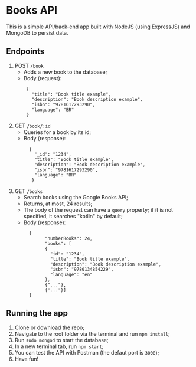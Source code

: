 # Books API

This is a simple API/back-end app built with NodeJS (using ExpressJS) and MongoDB to persist data.

## Endpoints
1. POST `/book`
   * Adds a new book to the database;
   * Body (request):
     ```
      {
        "title": "Book title example",
        "description": "Book description example",
        "isbn": "9781617293290",
        "language": "BR"
      }
     ```
2. GET `/book/:id`
   * Queries for a book by its id;
   * Body (response):
     ```
       {
         "_id": "1234",
         "title": "Book title example",
         "description": "Book description example",
         "isbn": "9781617293290",
         "language": "BR"
        }
     ```
3. GET `/books`
   * Search books using the Google Books API;
   * Returns, at most, 24 results;
   * The body of the request can have a `query` property; if it is not specified, it searches "kotlin" by default;
   * Body (response):
     ```
       {
             "numberBooks": 24,
             "books": [
             {
               "id": "1234",
               "title": "Book title example",
               "description": "Book description example",
               "isbn": "9780134854229",
               "language": "en"
             },
             {"..."},
             {"..."}]
       }
     ```

  ## Running the app
  1. Clone or download the repo;
  2. Navigate to the root folder via the terminal and run `npm install`;
  3. Run `sudo mongod` to start the database;
  4. In a new terminal tab, run `npm start`;
  5. You can test the API with Postman (the defaut port is `3000`);
  6. Have fun!
